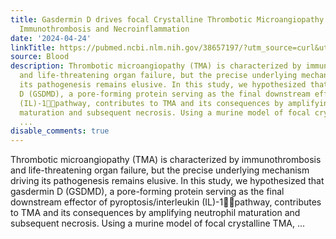 ```yaml
---
title: Gasdermin D drives focal Crystalline Thrombotic Microangiopathy by accelerating
  Immunothrombosis and Necroinflammation
date: '2024-04-24'
linkTitle: https://pubmed.ncbi.nlm.nih.gov/38657197/?utm_source=curl&utm_medium=rss&utm_campaign=journals&utm_content=7603509&fc=None&ff=20240425181115&v=2.18.0.post9+e462414
source: Blood
description: Thrombotic microangiopathy (TMA) is characterized by immunothrombosis
  and life-threatening organ failure, but the precise underlying mechanism driving
  its pathogenesis remains elusive. In this study, we hypothesized that gasdermin
  D (GSDMD), a pore-forming protein serving as the final downstream effector of pyroptosis/interleukin
  (IL)-1pathway, contributes to TMA and its consequences by amplifying neutrophil
  maturation and subsequent necrosis. Using a murine model of focal crystalline TMA,
  ...
disable_comments: true
---
```

Thrombotic microangiopathy (TMA) is characterized by immunothrombosis and life-threatening organ failure, but the precise underlying mechanism driving its pathogenesis remains elusive. In this study, we hypothesized that gasdermin D (GSDMD), a pore-forming protein serving as the final downstream effector of pyroptosis/interleukin (IL)-1pathway, contributes to TMA and its consequences by amplifying neutrophil maturation and subsequent necrosis. Using a murine model of focal crystalline TMA, ...
